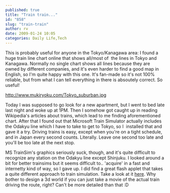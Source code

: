 ```yaml
---
published: true
title: "Train train..."
id: "858"
slug: "train-train"
author: rv
date: 2009-01-24 10:05
categories: Daily Life,Tech
---
```

This is probably useful for anyone in the Tokyo/Kanagawa area: I found a huge train line chart online that shows all/most of  the lines in Tokyo and Kanagawa. Normally no single chart shows all lines because they are owned by different companies, and it's even harder to find a good map in English, so I'm quite happy with this one. It's fan-made so it's not 100% reliable, but from what I can tell everything in there is absoutely correct. So useful!

<a href="http://www.mukiryoku.com/Tokyo_suburban.jpg" target="_blank">http://www.mukiryoku.com/Tokyo_suburban.jpg</a>

Today I was supposed to go look for a new apartment, but I went to bed late last night and woke up at 1PM. Then I somehow got caught up in reading Wikipedia's articles about trains, which lead to me finding aforementioned chart. After that I found out that Microsoft Train Simulator actually includes the Odakyu line which I have to take to get to Tokyo, so I  installed that and gave it a try. Driving trains is easy, except when you're on a tight schedule, and in Japan every second counts. Literally. Leave one second too late and you'll be too late at the next stop. 

MS TrainSim's graphics seriously suck, though, and it's quite difficult to recognize any station on the Odakyu line except Shinjuku. I looked around a bit for better trainsims but it seems difficult to.. 'acquire' in a fast and internetty kind of way, so I gave up. I did find a great flash applet that takes a quite different approach to train simulation. Take a look at it <a href="http://www.realrailway.com/en/enoshima/simulator.html" target="_blank">here</a>. Why bother to design a 3d world if you can just take a movie of the actual train driving the route, right? Can't be more detailed than that :D
